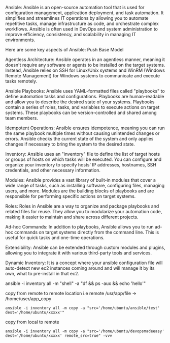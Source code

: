 

Ansible: Ansible is an open-source automation tool that is used for configuration management, application deployment, and task automation. It simplifies and streamlines IT operations by allowing you to automate repetitive tasks, manage infrastructure as code, and orchestrate complex workflows. Ansible is often used in DevOps and system administration to improve efficiency, consistency, and scalability in managing IT environments.


Here are some key aspects of Ansible: Push Base Model

Agentless Architecture: Ansible operates in an agentless manner, meaning it doesn't require any software or agents to be installed on the target systems. Instead, Ansible relies on SSH for Linux/Unix systems and WinRM (Windows Remote Management) for Windows systems to communicate and execute tasks remotely.

Ansible Playbooks: Ansible uses YAML-formatted files called "playbooks" to define automation tasks and configurations. Playbooks are human-readable and allow you to describe the desired state of your systems. Playbooks contain a series of roles, tasks, and variables to execute actions on target systems. These playbooks can be version-controlled and shared among team members.

Idempotent Operations: Ansible ensures idempotence, meaning you can run the same playbook multiple times without causing unintended changes or errors. Ansible checks the current state of the system and only applies changes if necessary to bring the system to the desired state.

Inventory: Ansible uses an "inventory" file to define the list of target hosts or groups of hosts on which tasks will be executed. You can configure and organize your inventory to specify hosts' IP addresses, hostnames, SSH credentials, and other necessary information.

Modules: Ansible provides a vast library of built-in modules that cover a wide range of tasks, such as installing software, configuring files, managing users, and more. Modules are the building blocks of playbooks and are responsible for performing specific actions on target systems.

Roles: Roles in Ansible are a way to organize and package playbooks and related files for reuse. They allow you to modularize your automation code, making it easier to maintain and share across different projects.

Ad-hoc Commands: In addition to playbooks, Ansible allows you to run ad-hoc commands on target systems directly from the command line. This is useful for quick tasks and one-time operations.

Extensibility: Ansible can be extended through custom modules and plugins, allowing you to integrate it with various third-party tools and services.

Dynamic Inventory: It is a concept where your ansible configuration file will auto-detect new ec2 instances coming around and will manage it by its own, what to pre-install in that ec2.


ansible -i inventory all -m "shell" -a "df && ps -aux  &&  echo 'hello'"

copy from  remote to remote location i.e remote /usr/app/file -> /home/user/app_copy
```
ansible -i inventory all -m copy -a "src='/home/ubuntu/ansible/test' dest='/home/ubuntu/xxxxx'" 
```

copy from local to remote
```
ansible -i inventory all -m copy -a "src='/home/ubuntu/devopsmadeeasy' dest='/home/ubuntu/xxxxx' remote_src=true" -vvv  
```
